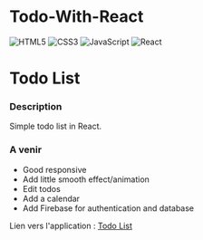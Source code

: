 # Todo-With-React

![HTML5](https://img.shields.io/badge/HTML5-blue)
![CSS3](https://img.shields.io/badge/CSS3-red)
![JavaScript](https://img.shields.io/badge/JavaScript-yellow)
![React](https://img.shields.io/badge/React-blue)

# Todo List

### Description

Simple todo list in React.

### A venir

- Good responsive
- Add little smooth effect/animation
- Edit todos
- Add a calendar
- Add Firebase for authentication and database

Lien vers l'application : [Todo List](todo-list-reapp.netlify.app)
